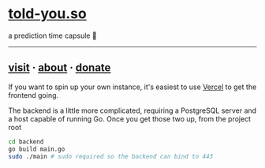 # [told-you.so](https://told-you.so)
a prediction time capsule 🔮

---

## [visit](https://told-you.so) · [about](https://told-you.so/about) · [donate](https://patreon.com/queuebot)

If you want to spin up your own instance, it's easiest to use [Vercel](https://vercel.com) to get the frontend going. 

The backend is a little more complicated, requiring a PostgreSQL server and a host capable of running Go. Once you get those two up, from the project root
```bash
cd backend
go build main.go
sudo ./main # sudo required so the backend can bind to 443
```